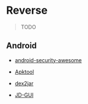 # Reverse

> TODO

## Android

* [android-security-awesome](https://github.com/ashishb/android-security-awesome)

* [Apktool](https://ibotpeaches.github.io/Apktool)
* [dex2jar](https://github.com/pxb1988/dex2jar)
* [JD-GUI](http://java-decompiler.github.io)
